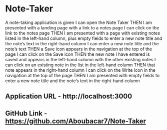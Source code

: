 # Note-Taker

A note-taking application is given
I can open the Note Taker
THEN I am presented with a landing page with a link to a notes page
I can click on the link to the notes page
THEN I am presented with a page with existing notes listed in the left-hand column, plus empty fields to enter a new note title and the note’s text in the right-hand column
I can enter a new note title and the note’s text
THEN a Save icon appears in the navigation at the top of the page
I can click on the Save icon
THEN the new note I have entered is saved and appears in the left-hand column with the other existing notes
I can click on an existing note in the list in the left-hand column
THEN that note appears in the right-hand column
I can click on the Write icon in the navigation at the top of the page
THEN I am presented with empty fields to enter a new note title and the note’s text in the right-hand column

## Application URL -  http://localhost:3000

## GitHub Link - https://github.com/Aboubacar7/Note-Taker
